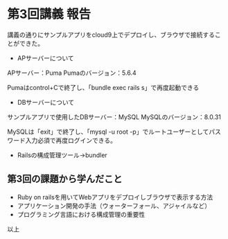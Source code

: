 # 第3回講義 報告

講義の通りにサンプルアプリをcloud9上でデプロイし、ブラウザで接続することができた。

- APサーバーについて

APサーバー：Puma
Pumaのバージョン：5.6.4

Pumaはcontrol+Cで終了し、「bundle exec rails s」で再度起動できる

- DBサーバーについて

サンプルアプリで使用したDBサーバー：MySQL
MySQLのバージョン：8.0.31

MySQLは「exit」で終了し、「mysql -u root -p」でルートユーザーとしてパスワード入力必須で再度ログインできる。

- Railsの構成管理ツール→bundler


## 第3回の課題から学んだこと

- Ruby on railsを用いてWebアプリをデプロイしブラウザで表示する方法
- アプリケーション開発の手法（ウォーターフォール、アジャイルなど）
- プログラミング言語における構成管理の重要性

以上



